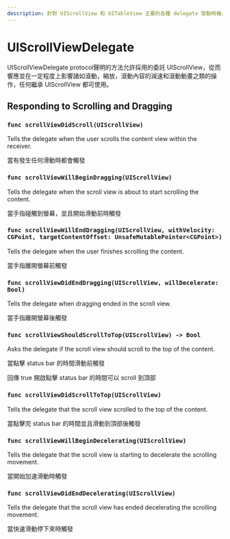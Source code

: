 ```yaml
---
description: 針對 UIScrollView 和 UITableView 主要的各種 delegate 發動時機，做說明
---
```


# UIScrollViewDelegate

UIScrollViewDelegate protocol聲明的方法允許採用的委託 UIScrollView，從而響應並在一定程度上影響諸如滾動，縮放，滾動內容的減速和滾動動畫之類的操作，任何繼承 UIScrollView 都可使用。

## Responding to Scrolling and Dragging

### `func scrollViewDidScroll(UIScrollView)`

Tells the delegate when the user scrolls the content view within the receiver.

當有發生任何滑動時都會觸發

### `func scrollViewWillBeginDragging(UIScrollView)`

Tells the delegate when the scroll view is about to start scrolling the content.

當手指碰觸到螢幕，並且開始滑動前時觸發

### `func scrollViewWillEndDragging(UIScrollView, withVelocity: CGPoint, targetContentOffset: UnsafeMutablePointer<CGPoint>)`

Tells the delegate when the user finishes scrolling the content.

當手指離開螢幕前觸發

### `func scrollViewDidEndDragging(UIScrollView, willDecelerate: Bool)`

Tells the delegate when dragging ended in the scroll view.

當手指離開螢幕後觸發

### `func scrollViewShouldScrollToTop(UIScrollView) -> Bool`

Asks the delegate if the scroll view should scroll to the top of the content.

當點擊 status bar 的時間滑動前觸發

回傳 true 開啟點擊 status bar 的時間可以 scroll 到頂部

### `func scrollViewDidScrollToTop(UIScrollView)`

Tells the delegate that the scroll view scrolled to the top of the content.

當點擊完 status bar 的時間並且滑動到頂部後觸發

### `func scrollViewWillBeginDecelerating(UIScrollView)`

Tells the delegate that the scroll view is starting to decelerate the scrolling movement.

當開始加速滑動時觸發

### `func scrollViewDidEndDecelerating(UIScrollView)`

Tells the delegate that the scroll view has ended decelerating the scrolling movement.

當快速滑動停下來時觸發


